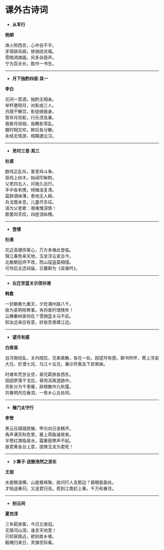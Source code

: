 # 课外古诗词

- **从军行**

**杨炯**

烽火照西京，心中自不平。  
牙璋辞凤阙，铁骑绕龙城。  
雪暗凋旗画，风多杂鼓声。  
宁为百夫长，胜作一书生。  

<hr>

- **月下独酌四首·其一**

**李白**

花间一壶酒，独酌无相亲。  
举杯邀明月，对影成三人。  
月既不解饮，影徒随我身。  
暂伴月将影，行乐须及春。  
我歌月徘徊，我舞影零乱。  
醒时相交欢，醉后各分散。  
永结无情游，相期邈云汉。  

<hr>

- **羌村三首·其三**

**杜甫**

群鸡正乱叫，客至鸡斗争。  
驱鸡上树木，始闻叩柴荆。  
父老四五人，问我久远行。  
手中各有携，倾榼浊复清。  
莫辞酒味薄，黍地无人耕。  
兵戈既未息，儿童尽东征。  
请为父老歌：艰难愧深情！  
歌罢仰天叹，四座泪纵横。  

<hr>

- **登楼**

**杜甫**

花近高楼伤客心，万方多难此登临。  
锦江春色来天地，玉垒浮云变古今。  
北极朝廷终不改，西山寇盗莫相侵。  
可怜后主还祠庙，日暮聊为《梁甫吟》。  

<hr>

- **左迁至蓝关示侄孙湘**

**韩愈**

一封朝奏九重天，夕贬潮州路八千。  
欲为圣明除弊事，肯将衰朽惜残年！  
云横秦岭家何在？雪拥蓝关马不前。  
知汝远来应有意，好收吾骨瘴江边。  

<hr>

- **望月有感**

**白居易**

自河南经乱，关内阻饥，兄弟离散，各在一处。因望月有感，聊书所怀，寄上浮梁大兄、於潜七兄、乌江十五兄，兼示符离及下邽弟妹。

时难年荒世业空，弟兄羁旅各西东。  
田园寥落干戈后，骨肉流离道路中。  
吊影分为千里雁，辞根散作九秋蓬。  
共看明月应垂泪，一夜乡心五处同。  

<hr>

- **雁门太守行**

**李贺**

黑云压城城欲摧，甲光向日金鳞开。  
角声满天秋色里，塞上燕脂凝夜紫。   
半卷红旗临易水，霜重鼓寒声不起。  
报君黄金台上意，提携玉龙为君死！  

<hr>

- **卜算子·送鲍浩然之浙东**

**王观**

水是眼波横，山是眉峰聚。欲问行人去那边？眉眼盈盈处。  
才始送春归，又送君归去。若到江南赶上春，千万和春住。  

<hr>

- **别云间**

**夏完淳**

三年羁旅客，今日又南冠。  
无限河山泪，谁言天地宽！  
已知泉路近，欲别故乡难。  
毅魄归来日，灵旗空际看。  

